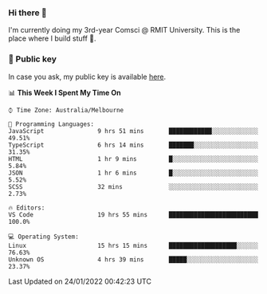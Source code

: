 ### Hi there 👋

I'm currently doing my 3rd-year Comsci @ RMIT University. This is the place where I build stuff 👀. 

### 🔑 Public key

In case you ask, my public key is available [here](https://public.auspham.dev/).

<!--START_SECTION:waka-->
📊 **This Week I Spent My Time On** 

```text
⌚︎ Time Zone: Australia/Melbourne

💬 Programming Languages: 
JavaScript               9 hrs 51 mins       ████████████░░░░░░░░░░░░░   49.51% 
TypeScript               6 hrs 14 mins       ███████░░░░░░░░░░░░░░░░░░   31.35% 
HTML                     1 hr 9 mins         █░░░░░░░░░░░░░░░░░░░░░░░░   5.84% 
JSON                     1 hr 6 mins         █░░░░░░░░░░░░░░░░░░░░░░░░   5.52% 
SCSS                     32 mins             ░░░░░░░░░░░░░░░░░░░░░░░░░   2.73%

🔥 Editors: 
VS Code                  19 hrs 55 mins      █████████████████████████   100.0%

💻 Operating System: 
Linux                    15 hrs 15 mins      ███████████████████░░░░░░   76.63% 
Unknown OS               4 hrs 39 mins       █████░░░░░░░░░░░░░░░░░░░░   23.37%

```


 Last Updated on 24/01/2022 00:42:23 UTC
<!--END_SECTION:waka-->

<!--
**rockmanvnx6/rockmanvnx6** is a ✨ _special_ ✨ repository because its `README.md` (this file) appears on your GitHub profile.

Here are some ideas to get you started:

- 🔭 I’m currently working on ...
- 🌱 I’m currently learning ...
- 👯 I’m looking to collaborate on ...
- 🤔 I’m looking for help with ...
- 💬 Ask me about ...
- 📫 How to reach me: ...
- 😄 Pronouns: ...
- ⚡ Fun fact: ...
-->
